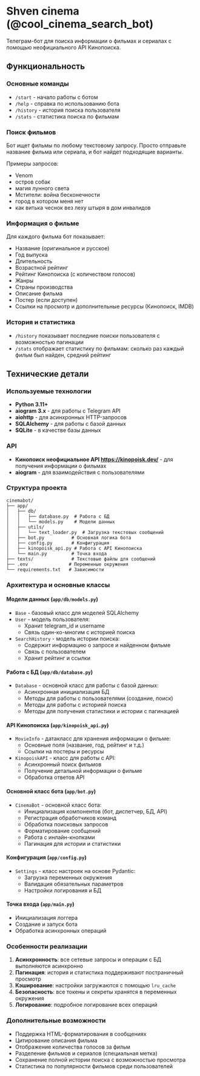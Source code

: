 # Shven cinema (@cool_cinema_search_bot)

Телеграм-бот для поиска информации о фильмах и сериалах с помощью неофициального API Кинопоиска.

## Функциональность

### Основные команды
- `/start` - начало работы с ботом
- `/help` - справка по использованию бота
- `/history` - история поиска пользователя
- `/stats` - статистика поиска по фильмам

### Поиск фильмов
Бот ищет фильмы по любому текстовому запросу. Просто отправьте название фильма или сериала, и бот найдет подходящие варианты.

Примеры запросов:
- Venom
- остров собак
- магия лунного света
- Мстители: война бесконечности
- город в котором меня нет
- как витька чеснок вез леху штыря в дом инвалидов

### Информация о фильме
Для каждого фильма бот показывает:
- Название (оригинальное и русское)
- Год выпуска
- Длительность
- Возрастной рейтинг
- Рейтинг Кинопоиска (с количеством голосов)
- Жанры
- Страны производства
- Описание фильма
- Постер (если доступен)
- Ссылки на просмотр и дополнительные ресурсы (Кинопоиск, IMDB)

### История и статистика
- `/history` показывает последние поиски пользователя с возможностью пагинации
- `/stats` отображает статистику по фильмам: сколько раз каждый фильм был найден, средний рейтинг

## Технические детали

### Используемые технологии
- **Python 3.11+**
- **aiogram 3.x** - для работы с Telegram API
- **aiohttp** - для асинхронных HTTP-запросов
- **SQLAlchemy** - для работы с базой данных
- **SQLite** - в качестве базы данных

### API
- **Кинопоиск неофициальное API https://kinopoisk.dev/** - для получения информации о фильмах
- **aiogram** - для взаимодействия с пользователями

### Структура проекта
```
cinemabot/
├── app/
│   ├── db/
│   │   ├── database.py  # Работа с БД
│   │   └── models.py    # Модели данных
│   ├── utils/
│   │   └── text_loader.py  # Загрузка текстовых сообщений
│   ├── bot.py          # Основная логика бота
│   ├── config.py       # Конфигурация
│   ├── kinopoisk_api.py # Работа с API Кинопоиска
│   └── main.py         # Точка входа
├── texts/              # Текстовые файлы для сообщений
├── .env               # Переменные окружения
└── requirements.txt   # Зависимости
```

### Архитектура и основные классы

#### Модели данных (`app/db/models.py`)
- `Base` - базовый класс для моделей SQLAlchemy
- `User` - модель пользователя:
  - Хранит telegram_id и username
  - Связь один-ко-многим с историей поиска
- `SearchHistory` - модель истории поиска:
  - Содержит информацию о запросе и найденном фильме
  - Связь с пользователем
  - Хранит рейтинг и ссылки

#### Работа с БД (`app/db/database.py`)
- `Database` - основной класс для работы с базой данных:
  - Асинхронная инициализация БД
  - Методы для работы с пользователями (создание, поиск)
  - Методы для работы с историей поиска
  - Методы для получения статистики и истории с пагинацией

#### API Кинопоиска (`app/kinopoisk_api.py`)
- `MovieInfo` - датакласс для хранения информации о фильме:
  - Основные поля (название, год, рейтинг и т.д.)
  - Ссылки на постеры и ресурсы
- `KinopoiskAPI` - класс для работы с API:
  - Асинхронный поиск фильмов
  - Получение детальной информации о фильме
  - Обработка ответов API

#### Основной класс бота (`app/bot.py`)
- `CinemaBot` - основной класс бота:
  - Инициализация компонентов (бот, диспетчер, БД, API)
  - Регистрация обработчиков команд
  - Обработка поисковых запросов
  - Форматирование сообщений
  - Работа с инлайн-кнопками
  - Пагинация для истории и статистики

#### Конфигурация (`app/config.py`)
- `Settings` - класс настроек на основе Pydantic:
  - Загрузка переменных окружения
  - Валидация обязательных параметров
  - Настройки логирования и БД

#### Точка входа (`app/main.py`)
- Инициализация логгера
- Создание и запуск бота
- Обработка асинхронных операций

### Особенности реализации
1. **Асинхронность**: все сетевые запросы и операции с БД выполняются асинхронно
2. **Пагинация**: история и статистика поддерживают постраничный просмотр
3. **Кэширование**: настройки загружаются с помощью `lru_cache`
4. **Безопасность**: все токены и секреты хранятся в переменных окружения
5. **Логирование**: подробное логирование всех операций

### Дополнительные возможности
- Поддержка HTML-форматирования в сообщениях
- Цитирование описания фильма
- Отображение количества голосов за фильм
- Разделение фильмов и сериалов (специальная метка)
- Сохранение полной истории поиска с возможностью просмотра
- Статистика по популярности фильмов среди пользователей